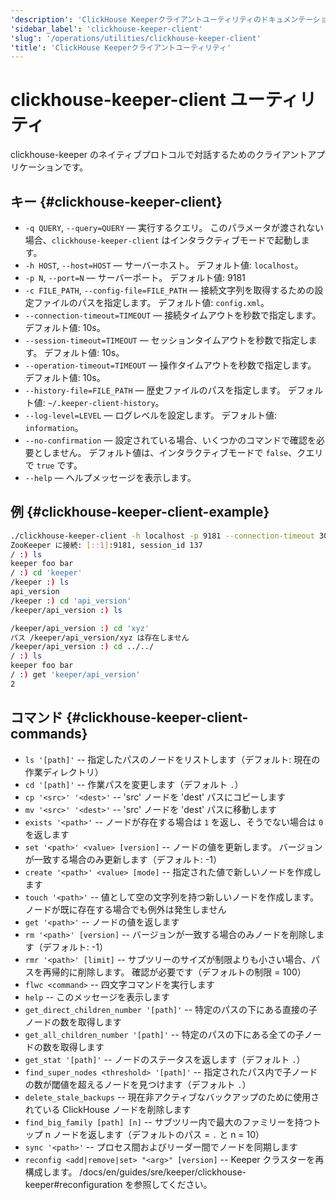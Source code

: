 ```yaml
---
'description': 'ClickHouse Keeperクライアントユーティリティのドキュメンテーション'
'sidebar_label': 'clickhouse-keeper-client'
'slug': '/operations/utilities/clickhouse-keeper-client'
'title': 'ClickHouse Keeperクライアントユーティリティ'
---
```





# clickhouse-keeper-client ユーティリティ

clickhouse-keeper のネイティブプロトコルで対話するためのクライアントアプリケーションです。

## キー {#clickhouse-keeper-client}

-   `-q QUERY`, `--query=QUERY` — 実行するクエリ。 このパラメータが渡されない場合、`clickhouse-keeper-client` はインタラクティブモードで起動します。
-   `-h HOST`, `--host=HOST` — サーバーホスト。 デフォルト値: `localhost`。
-   `-p N`, `--port=N` — サーバーポート。 デフォルト値: 9181
-   `-c FILE_PATH`, `--config-file=FILE_PATH` — 接続文字列を取得するための設定ファイルのパスを指定します。 デフォルト値: `config.xml`。
-   `--connection-timeout=TIMEOUT` — 接続タイムアウトを秒数で指定します。 デフォルト値: 10s。
-   `--session-timeout=TIMEOUT` — セッションタイムアウトを秒数で指定します。 デフォルト値: 10s。
-   `--operation-timeout=TIMEOUT` — 操作タイムアウトを秒数で指定します。 デフォルト値: 10s。
-   `--history-file=FILE_PATH` — 歴史ファイルのパスを指定します。 デフォルト値: `~/.keeper-client-history`。
-   `--log-level=LEVEL` — ログレベルを設定します。 デフォルト値: `information`。
-   `--no-confirmation` — 設定されている場合、いくつかのコマンドで確認を必要としません。 デフォルト値は、インタラクティブモードで `false`、クエリで `true` です。
-   `--help` — ヘルプメッセージを表示します。

## 例 {#clickhouse-keeper-client-example}

```bash
./clickhouse-keeper-client -h localhost -p 9181 --connection-timeout 30 --session-timeout 30 --operation-timeout 30
ZooKeeper に接続: [::1]:9181, session_id 137
/ :) ls
keeper foo bar
/ :) cd 'keeper'
/keeper :) ls
api_version
/keeper :) cd 'api_version'
/keeper/api_version :) ls

/keeper/api_version :) cd 'xyz'
パス /keeper/api_version/xyz は存在しません
/keeper/api_version :) cd ../../
/ :) ls
keeper foo bar
/ :) get 'keeper/api_version'
2
```

## コマンド {#clickhouse-keeper-client-commands}

-   `ls '[path]'` -- 指定したパスのノードをリストします（デフォルト: 現在の作業ディレクトリ）
-   `cd '[path]'` -- 作業パスを変更します（デフォルト `.`）
-   `cp '<src>' '<dest>'`  -- 'src' ノードを 'dest' パスにコピーします
-   `mv '<src>' '<dest>'`  -- 'src' ノードを 'dest' パスに移動します
-   `exists '<path>'` -- ノードが存在する場合は `1` を返し、そうでない場合は `0` を返します
-   `set '<path>' <value> [version]` -- ノードの値を更新します。 バージョンが一致する場合のみ更新します（デフォルト: -1）
-   `create '<path>' <value> [mode]` -- 指定された値で新しいノードを作成します
-   `touch '<path>'` -- 値として空の文字列を持つ新しいノードを作成します。 ノードが既に存在する場合でも例外は発生しません
-   `get '<path>'` -- ノードの値を返します
-   `rm '<path>' [version]` -- バージョンが一致する場合のみノードを削除します（デフォルト: -1）
-   `rmr '<path>' [limit]` -- サブツリーのサイズが制限よりも小さい場合、パスを再帰的に削除します。 確認が必要です（デフォルトの制限 = 100）
-   `flwc <command>` -- 四文字コマンドを実行します
-   `help` -- このメッセージを表示します
-   `get_direct_children_number '[path]'` -- 特定のパスの下にある直接の子ノードの数を取得します
-   `get_all_children_number '[path]'` -- 特定のパスの下にある全ての子ノードの数を取得します
-   `get_stat '[path]'` -- ノードのステータスを返します（デフォルト `.`）
-   `find_super_nodes <threshold> '[path]'` -- 指定されたパス内で子ノードの数が閾値を超えるノードを見つけます（デフォルト `.`）
-   `delete_stale_backups` -- 現在非アクティブなバックアップのために使用されている ClickHouse ノードを削除します
-   `find_big_family [path] [n]` -- サブツリー内で最大のファミリーを持つトップ n ノードを返します（デフォルトのパス = `.` と n = 10）
-   `sync '<path>'` -- プロセス間およびリーダー間でノードを同期します
-   `reconfig <add|remove|set> "<arg>" [version]` -- Keeper クラスターを再構成します。 /docs/en/guides/sre/keeper/clickhouse-keeper#reconfiguration を参照してください。
